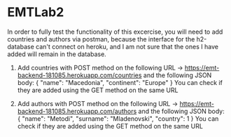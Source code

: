 # EMTLab2

In order to fully test the functionality of this excercise, you will need to add countries and authors via postman,
because the interface for the h2-database can't connect on heroku, and I am not sure that the ones I have added will remain in the database.

1) Add countries with POST method on the following URL -> https://emt-backend-181085.herokuapp.com/countries
and the following JSON body:
{
    "name": "Macedonia",
    "continent": "Europe"
} 
You can check if they are added using the GET method on the same URL

2) Add authors with POST method on the following URL -> https://emt-backend-181085.herokuapp.com/authors
and the following JSON body:
{
    "name": "Metodi",
    "surname": "Mladenovski",
    "country": 1
}
You can check if they are added using the GET method on the same URL
